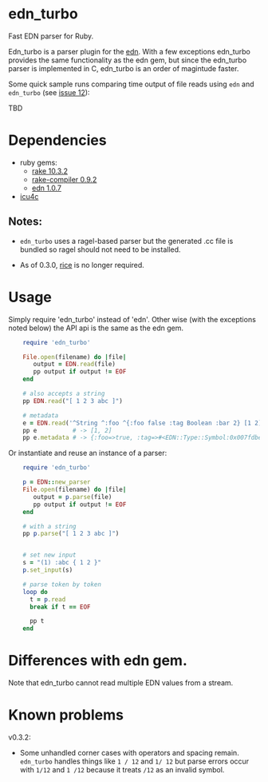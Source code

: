 edn_turbo
============

Fast EDN parser for Ruby. 

Edn_turbo is a parser plugin for the 
[edn](https://github.com/relevance/edn-ruby). With a few exceptions
edn_turbo provides the same functionality as the edn gem,
but since the edn_turbo parser is implemented in C, edn_turbo is 
an order of magintude faster.


Some quick sample runs comparing time output of file reads using `edn`
and `edn_turbo` (see [issue 12](https://github.com/relevance/edn-ruby/issues/12)):

TBD


Dependencies
============

- ruby gems:
  - [rake 10.3.2](http://rake.rubyforge.org)
  - [rake-compiler 0.9.2](http://rake-compiler.rubyforge.org)
  - [edn 1.0.7](https://github.com/relevance/edn-ruby)
- [icu4c](http://icu-project.org/apiref/icu4c/)


Notes:
------

- `edn_turbo` uses a ragel-based parser but the generated .cc file is
  bundled so ragel should not need to be installed.

- As of 0.3.0, [rice](http://rice.rubyforge.org) is no longer
  required.


Usage
=====

Simply require 'edn_turbo' instead of 'edn'. Other wise (with the exceptions noted below)
the API api is the same as the edn gem.

```ruby
    require 'edn_turbo'

    File.open(filename) do |file|
       output = EDN.read(file)
       pp output if output != EOF
    end

    # also accepts a string
    pp EDN.read("[ 1 2 3 abc ]")

	# metadata
	e = EDN.read('^String ^:foo ^{:foo false :tag Boolean :bar 2} [1 2]')
	pp e          # -> [1, 2]
	pp e.metadata # -> {:foo=>true, :tag=>#<EDN::Type::Symbol:0x007fdbea8a29b0 @symbol=:String>, :bar=>2}

```

Or instantiate and reuse an instance of a parser:

```ruby
    require 'edn_turbo'

    p = EDN::new_parser
    File.open(filename) do |file|
       output = p.parse(file)
       pp output if output != EOF
    end

    # with a string
    pp p.parse("[ 1 2 3 abc ]")


    # set new input
    s = "(1) :abc { 1 2 }"
    p.set_input(s)

    # parse token by token
    loop do
      t = p.read
      break if t == EOF

      pp t
    end
```

Differences with edn gem.
==============
Note that edn_turbo cannot read multiple EDN values from a stream.

Known problems
==============

v0.3.2:

- Some unhandled corner cases with operators and spacing
  remain. `edn_turbo` handles things like `1 / 12` and `1/ 12` but
  parse errors occur with `1/12` and `1 /12` because it treats `/12`
  as an invalid symbol.
